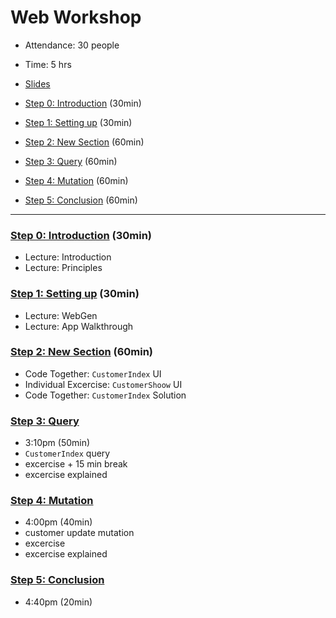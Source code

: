 # Web Workshop

- Attendance: 30 people
- Time: 5 hrs
- [Slides](WebWorkshop.pdf)

- [Step 0: Introduction](./Step%200:%20Introduction.md) (30min)
- [Step 1: Setting up](./Step%201:%20Setting%20up.md) (30min)
- [Step 2: New Section](./Step%202:%20New%20Section.md) (60min)
- [Step 3: Query](./Step%203:%20Query.md) (60min)
- [Step 4: Mutation](./Step%204:%20Mutation.md) (60min)
- [Step 5: Conclusion](./Step%205:%20Conclusion.md) (60min)

---

### [Step 0: Introduction](./Step%200:%20Introduction.md) (30min)

- Lecture: Introduction
- Lecture: Principles

### [Step 1: Setting up](./Step%201:%20Setting%20up.md) (30min)

- Lecture: WebGen
- Lecture: App Walkthrough

### [Step 2: New Section](./Step%202:%20New%20Section.md) (60min)

- Code Together: `CustomerIndex` UI
- Individual Excercise: `CustomerShoow` UI
- Code Together: `CustomerIndex` Solution

### [Step 3: Query](./Step%203:%20Query.md)

- 3:10pm (50min)
- `CustomerIndex` query
- excercise + 15 min break
- excercise explained 

### [Step 4: Mutation](./Step%204:%20Mutation.md)

- 4:00pm (40min)
- customer update mutation
- excercise
- excercise explained 

### [Step 5: Conclusion](./Step%205:%20Conclusion.md)

- 4:40pm (20min)
